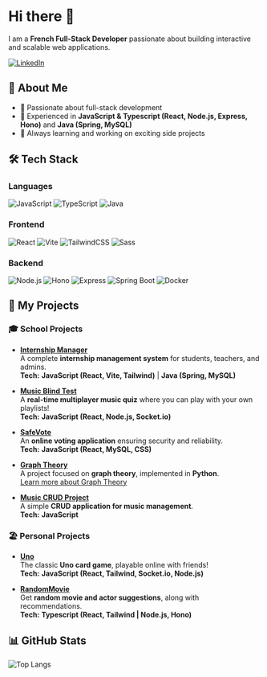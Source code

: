 # Hi there 👋  

I am a **French Full-Stack Developer** passionate about building interactive and scalable web applications.  

<a href="https://www.linkedin.com/in/malo-le-corvec-6ab98019a/">
  <img src="https://img.shields.io/badge/LinkedIn-0077B5?style=for-the-badge&logo=linkedin&logoColor=white" alt="LinkedIn" />
</a>  

## 🚀 About Me  
- 🔹 Passionate about full-stack development  
- 🔹 Experienced in **JavaScript & Typescript (React, Node.js, Express, Hono)** and **Java (Spring, MySQL)**  
- 🔹 Always learning and working on exciting side projects  

## 🛠 Tech Stack  

### **Languages**  
![JavaScript](https://img.shields.io/badge/JavaScript-F7DF1E?style=for-the-badge&logo=javascript&logoColor=black)
![TypeScript](https://img.shields.io/badge/TypeScript-3178C6?style=for-the-badge&logo=python&logoColor=white)
![Java](https://img.shields.io/badge/Java-ED8B00?style=for-the-badge&logo=openjdk&logoColor=white)

### **Frontend**  
![React](https://img.shields.io/badge/React-61DAFB?style=for-the-badge&logo=react&logoColor=black)
![Vite](https://img.shields.io/badge/Vite-646CFF?style=for-the-badge&logo=vite&logoColor=white)
![TailwindCSS](https://img.shields.io/badge/Tailwind_CSS-38B2AC?style=for-the-badge&logo=tailwind-css&logoColor=white)
![Sass](https://img.shields.io/badge/Sass-C69?style=for-the-badge&logo=tailwind-css&logoColor=white)

### **Backend**  
![Node.js](https://img.shields.io/badge/Node.js-43853D?style=for-the-badge&logo=node.js&logoColor=white)
![Hono](https://img.shields.io/badge/Hono-E36002?style=for-the-badge&logo=express&logoColor=white)
![Express](https://img.shields.io/badge/Express.js-000000?style=for-the-badge&logo=express&logoColor=white)
![Spring Boot](https://img.shields.io/badge/Spring_Boot-6DB33F?style=for-the-badge&logo=spring-boot&logoColor=white)
![Docker](https://img.shields.io/badge/Docker-2496ED?style=for-the-badge&logo=spring-boot&logoColor=white)

## 📌 My Projects  

### 🎓 School Projects  

- **[Internship Manager](https://github.com/Malo-LC/AdvancedProgrammingM2)**  
  A complete **internship management system** for students, teachers, and admins.  
  **Tech:** **JavaScript (React, Vite, Tailwind)** | **Java (Spring, MySQL)**  

- **[Music Blind Test](https://github.com/Malo-LC/BlindTest)**  
  A **real-time multiplayer music quiz** where you can play with your own playlists!  
  **Tech:** **JavaScript (React, Node.js, Socket.io)**  

- **[SafeVote](https://github.com/Malo-LC/SafeVote)**  
  An **online voting application** ensuring security and reliability.  
  **Tech:** **JavaScript (React, MySQL, CSS)**  

- **[Graph Theory](https://github.com/Malo-LC/TheorieGraphe)**  
  A project focused on **graph theory**, implemented in **Python**.  
  [Learn more about Graph Theory](https://en.wikipedia.org/wiki/Graph_theory)  

- **[Music CRUD Project](https://github.com/vsb-js/project-02-2021-winter-Malo-LC)**  
  A simple **CRUD application for music management**.  
  **Tech:** **JavaScript**  

### 🏖 Personal Projects  

- **[Uno](https://github.com/VengaGames/Uno)**  
  The classic **Uno card game**, playable online with friends!  
  **Tech:** **JavaScript (React, Tailwind, Socket.io, Node.js)**  

- **[RandomMovie](https://github.com/Malo-LC/RandomMovie)**  
  Get **random movie and actor suggestions**, along with recommendations.  
  **Tech:** **Typescript (React, Tailwind | Node.js, Hono)**  

## 📊 GitHub Stats  

![Top Langs](https://github-readme-stats.vercel.app/api?username=Malo-LC&show_icons=true&hide=contribs,prs&cache_seconds=86400&theme=nord)  
